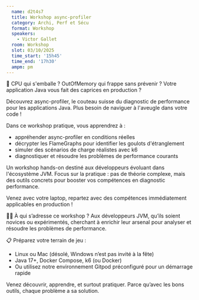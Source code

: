 ```yaml
---
  name: d2t4s7
  title: Workshop async-profiler
  category: Archi, Perf et Sécu
  format: Workshop
  speakers: 
    - Victor Gallet
  room: Workshop
  slot: 03/10/2025
  time_start: '15h45'
  time_end: '17h30'
  ampm: pm
---
```

🚨 CPU qui s'emballe ? OutOfMemory qui frappe sans prévenir ? Votre application Java vous fait des caprices en production ?

Découvrez async-profiler, le couteau suisse du diagnostic de performance pour les applications Java. Plus besoin de naviguer à l'aveugle dans votre code !

Dans ce workshop pratique, vous apprendrez à :

- appréhender async-profiler en conditions réelles
- décrypter les FlameGraphs pour identifier les goulots d'étranglement
- simuler des scénarios de charge réalistes avec k6
- diagnostiquer et résoudre les problèmes de performance courants

Un workshop hands-on destiné aux développeurs évoluant dans l'écosystème JVM. Focus sur la pratique : pas de théorie complexe, mais des outils concrets pour booster vos compétences en diagnostic performance.

Venez avec votre laptop, repartez avec des compétences immédiatement applicables en production !

👩‍💻 À qui s’adresse ce workshop ?
Aux développeurs JVM, qu’ils soient novices ou expérimentés, cherchant à enrichir leur arsenal pour analyser et résoudre les problèmes de performance.

📋 Préparez votre terrain de jeu :

- Linux ou Mac (désolé, Windows n’est pas invité à la fête)
- Java 17+, Docker Compose, k6 (ou Docker)
- Ou utilisez notre environnement Gitpod préconfiguré pour un démarrage rapide

Venez découvrir, apprendre, et surtout pratiquer. Parce qu’avec les bons outils, chaque problème a sa solution.
